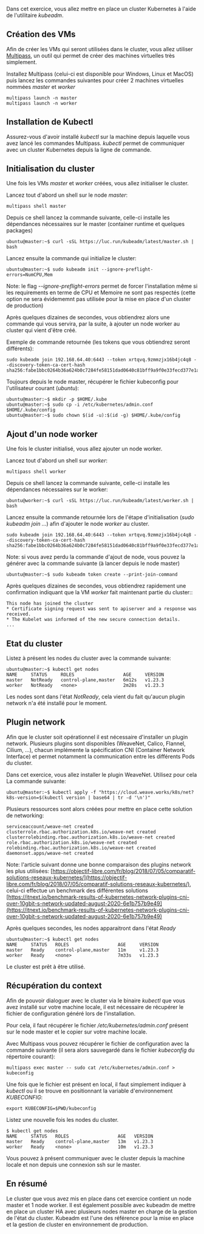 Dans cet exercice, vous allez mettre en place un cluster Kubernetes à l'aide de l'utilitaire *kubeadm*.

## Création des VMs

Afin de créer les VMs qui seront utilisées dans le cluster, vous allez utiliser [Multipass](https://multipass.run), un outil qui permet de créer des machines virtuelles très simplement.

Installez Multipass (celui-ci est disponible pour Windows, Linux et MacOS) puis lancez les commandes suivantes pour créer 2 machines virtuelles nommées *master* et *worker*

```
multipass launch -n master
multipass launch -n worker
```

## Installation de Kubectl

Assurez-vous d'avoir installé *kubectl* sur la machine depuis laquelle vous avez lancé les commandes Multipass. *kubectl*  permet de communiquer avec un cluster Kubernetes depuis la ligne de commande.

## Initialisation du cluster

Une fois les VMs *master* et *worker* créées, vous allez initialiser le cluster.

Lancez tout d'abord un shell sur le node *master*:

```
multipass shell master
```

Depuis ce shell lancez la commande suivante, celle-ci installe les dépendances nécessaires sur le master (container runtime et quelques packages)

```
ubuntu@master:~$ curl -sSL https://luc.run/kubeadm/latest/master.sh | bash
```

Lancez ensuite la commande qui initialize le cluster:

```
ubuntu@master:~$ sudo kubeadm init --ignore-preflight-errors=NumCPU,Mem
```

Note: le flag *--ignore-preflight-errors* permet de forcer l'installation même si les requirements en terme de CPU et Memoire ne sont pas respectés (cette option ne sera évidememnt pas utilisée pour la mise en place d'un cluster de production)

Après quelques dizaines de secondes, vous obtiendrez alors une commande qui vous servira, par la suite, à ajouter un node worker au cluster qui vient d'être créé.

Exemple de commande retournée (les tokens que vous obtiendrez seront différents):

```
sudo kubeadm join 192.168.64.40:6443 --token xrtqvq.9zmmzjx16b4jc4q8 --discovery-token-ca-cert-hash sha256:fabe1bbc0264b36a624b0c7284fe58151dad0640c81bff9a9f0e33fecd377e1a
```

Toujours depuis le node master, récupérer le fichier kubeconfig pour l'utilisateur courant (*ubuntu*):

```
ubuntu@master:~$ mkdir -p $HOME/.kube
ubuntu@master:~$ sudo cp -i /etc/kubernetes/admin.conf $HOME/.kube/config
ubuntu@master:~$ sudo chown $(id -u):$(id -g) $HOME/.kube/config
```

## Ajout d'un node worker

Une fois le cluster initialisé, vous allez ajouter un node worker.

Lancez tout d'abord un shell sur *worker*:

```
multipass shell worker
```

Depuis ce shell lancez la commande suivante, celle-ci installe les dépendances nécessaires sur le worker:

```
ubuntu@worker:~$ curl -sSL https://luc.run/kubeadm/latest/worker.sh | bash
```

Lancez ensuite la commande retournée lors de l'étape d'initialisation (*sudo kubeadm join ...*) afin d'ajouter le node *worker* au cluster.

```
sudo kubeadm join 192.168.64.40:6443 --token xrtqvq.9zmmzjx16b4jc4q8 --discovery-token-ca-cert-hash sha256:fabe1bbc0264b36a624b0c7284fe58151dad0640c81bff9a9f0e33fecd377e1a
```

Note: si vous avez perdu la commande d'ajout de node, vous pouvez la générer avec la commande suivante (à lancer depuis le node master)

```
ubuntu@master:~$ sudo kubeadm token create --print-join-command
```

Après quelques dizaines de secondes, vous obtiendrez rapidement une confirmation indiquant que la VM *worker* fait maintenant partie du cluster::


```
This node has joined the cluster
* Certificate signing request was sent to apiserver and a response was received.
* The Kubelet was informed of the new secure connection details.
...
```

## Etat du cluster

Listez à présent les nodes du cluster avec la commande suivante:

```
ubuntu@master:~$ kubectl get nodes
NAME     STATUS     ROLES                  AGE     VERSION
master   NotReady   control-plane,master   6m12s   v1.23.3
worker   NotReady   <none>                 2m28s   v1.23.3
```

Les nodes sont dans l'état *NotReady*, cela vient du fait qu'aucun plugin network n'a été installé pour le moment.

## Plugin network

Afin que le cluster soit opérationnel il est nécessaire d'installer un plugin network. Plusieurs plugins sont disponibles (WeaveNet, Calico, Flannel, Cilium, …), chacun implémente la spécification CNI (Container Network Interface) et permet notamment la communication entre les différents Pods du cluster.

Dans cet exercice, vous allez installer le plugin WeaveNet. Utilisez pour cela La commande suivante:

```
ubuntu@master:~$ kubectl apply -f "https://cloud.weave.works/k8s/net?k8s-version=$(kubectl version | base64 | tr -d '\n')"
```

Plusieurs ressources sont alors créées pour mettre en place cette solution de networking:

```
serviceaccount/weave-net created
clusterrole.rbac.authorization.k8s.io/weave-net created
clusterrolebinding.rbac.authorization.k8s.io/weave-net created
role.rbac.authorization.k8s.io/weave-net created
rolebinding.rbac.authorization.k8s.io/weave-net created
daemonset.apps/weave-net created
```

Note: l'article suivant donne une bonne comparaison des plugins network les plus utilisées: [https://objectif-libre.com/fr/blog/2018/07/05/comparatif-solutions-reseaux-kubernetes/](https://objectif-libre.com/fr/blog/2018/07/05/comparatif-solutions-reseaux-kubernetes/), celui-ci effectue un benchmark des différentes solutions [https://itnext.io/benchmark-results-of-kubernetes-network-plugins-cni-over-10gbit-s-network-updated-august-2020-6e1b757b9e49](https://itnext.io/benchmark-results-of-kubernetes-network-plugins-cni-over-10gbit-s-network-updated-august-2020-6e1b757b9e49)


Après quelques secondes, les nodes apparaitront dans l'état *Ready*

```
ubuntu@master:~$ kubectl get nodes
NAME     STATUS   ROLES                  AGE     VERSION
master   Ready    control-plane,master   11m     v1.23.3
worker   Ready    <none>                 7m33s   v1.23.3
```

Le cluster est prêt à être utilisé.

## Récupération du context

Afin de pouvoir dialoguer avec le cluster via le binaire *kubectl* que vous avez installé sur votre machine locale, il est nécessaire de récupérer le fichier de configuration généré lors de l'installation.

Pour cela, il faut récupérer le fichier */etc/kubernetes/admin.conf* présent sur le node master et le copier sur votre machine locale.

Avec Multipass vous pouvez récupérer le fichier de configuration avec la commande suivante (il sera alors sauvegardé dans le fichier *kubeconfig* du répertoire courant):

```
multipass exec master -- sudo cat /etc/kubernetes/admin.conf > kubeconfig
```

Une fois que le fichier est présent en local, il faut simplement indiquer à *kubectl* ou il se trouve en positionnant la variable d'environnement *KUBECONFIG*:

```
export KUBECONFIG=$PWD/kubeconfig
```

Listez une nouvelle fois les nodes du cluster.

```
$ kubectl get nodes
NAME     STATUS   ROLES                  AGE   VERSION
master   Ready    control-plane,master   13m   v1.23.3
worker   Ready    <none>                 10m   v1.23.3
```

Vous pouvez à présent communiquer avec le cluster depuis la machine locale et non depuis une connexion ssh sur le master.

## En résumé

Le cluster que vous avez mis en place dans cet exercice contient un node master et 1 node worker. Il est également possible avec kubeadm de mettre en place un cluster HA avec plusieurs nodes master en charge de la gestion de l'état du cluster. Kubeadm est l'une des référence pour la mise en place et la gestion de cluster en environnement de production.

